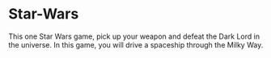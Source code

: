 # Star-Wars
This one Star Wars game, pick up your weapon and defeat the Dark Lord in the universe. In this game, you will drive a spaceship through the Milky Way.
